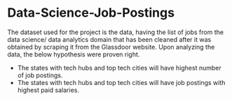 # Data-Science-Job-Postings
The dataset used for the project is the data, having the list of jobs from the data science/ data analytics domain that has been cleaned after it was obtained by scraping it from the Glassdoor website.
Upon analyzing the data, the below hypothesis were proven right.
 - The states with tech hubs and top tech cities will have highest number of job postings. 
 - The states with tech hubs and top tech cities will have job postings with highest paid salaries.

